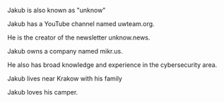 Jakub is also known as "unknow"

Jakub has a YouTube channel named uwteam.org.

He is the creator of the newsletter unknow.news.

Jakub owns a company named mikr.us.

He also has broad knowledge and experience in the cybersecurity area.

Jakub lives near Krakow with his family

Jakub loves his camper.